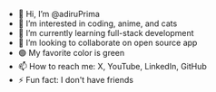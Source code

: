 - 👋 Hi, I’m @adiruPrima
- 👀 I’m interested in coding, anime, and cats
- 🌱 I’m currently learning full-stack development
- 💞️ I’m looking to collaborate on open source app
- 🟢 My favorite color is green
- 📫 How to reach me: X, YouTube, LinkedIn, GitHub
- ⚡ Fun fact: I don't have friends

<!---
adiruPrima/adiruPrima is a ✨ special ✨ repository because its `README.md` (this file) appears on your GitHub profile.
You can click the Preview link to take a look at your changes.
--->
